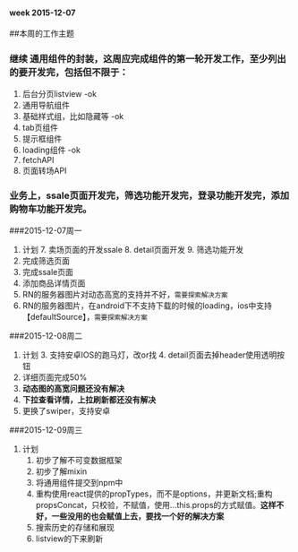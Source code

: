 #### week 2015-12-07

##本周的工作主题
### 继续 通用组件的封装，这周应完成组件的第一轮开发工作，至少列出的要开发完，包括但不限于：
1. 后台分页listview -ok
2. 通用导航组件
3. 基础样式组，比如隐藏等 -ok
4. tab页组件 
5. 提示框组件
6. loading组件 -ok
7. fetchAPI
8. 页面转场API

### 业务上，ssale页面开发完，筛选功能开发完，登录功能开发完，添加购物车功能开发完。


###2015-12-07周一
1. 计划
	7. 卖场页面的开发ssale
	8. detail页面开发
	9. 筛选功能开发
1. 完成筛选页面
2. 完成ssale页面
3. 添加商品详情页面
3. RN的服务器图片对动态高宽的支持并不好，`需要探索解决方案`
4. RN的服务器图片，在android下不支持下载的时候的loading，ios中支持【defaultSource】，`需要探索解决方案`



###2015-12-08周二
1. 计划
	3. 支持安卓IOS的跑马灯，改or找
	4. detail页面去掉header使用透明按钮
1. 详细页面完成50%
2. **动态图的高宽问题还没有解决**
3. **下拉查看详情，上拉刷新都还没有解决**
2. 更换了swiper，支持安卓


###2015-12-09周三
1. 计划
	1. 初步了解不可变数据框架
	2. 初步了解mixin
	2. 将通用组件提交到npm中
	1. 重构使用react提供的propTypes，而不是options，并更新文档;重构propsConcat，只校验，不赋值，使用...this.props的方式赋值。**这样不好，一些没用的也会赋值上去，要找一个好的解决方案**
	2. 搜索历史的存储和展现
	5. listview的下来刷新





